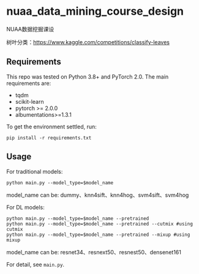 # nuaa_data_mining_course_design
NUAA数据挖掘课设

树叶分类：https://www.kaggle.com/competitions/classify-leaves

## Requirements

This repo was tested on Python 3.8+ and PyTorch 2.0. The main requirements are:

- tqdm
- scikit-learn
- pytorch >= 2.0.0
- albumentations>=1.3.1

To get the environment settled, run:

```
pip install -r requirements.txt
```

## Usage

For traditional models:

```
python main.py --model_type=$model_name
```

model_name can be: dummy、knn4sift、knn4hog、svm4sift、svm4hog

For DL models:

```
python main.py --model_type=$model_name --pretrained
python main.py --model_type=$model_name --pretrained --cutmix #using cutmix
python main.py --model_type=$model_name --pretrained --mixup #using mixup
```

model_name can be: resnet34、resnext50、resnest50、densenet161

For detail, see `main.py`.
